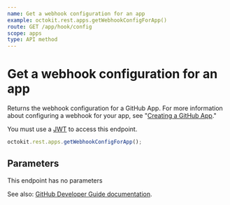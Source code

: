 ```yaml
---
name: Get a webhook configuration for an app
example: octokit.rest.apps.getWebhookConfigForApp()
route: GET /app/hook/config
scope: apps
type: API method
---
```


# Get a webhook configuration for an app

Returns the webhook configuration for a GitHub App. For more information about configuring a webhook for your app, see "[Creating a GitHub App](/developers/apps/creating-a-github-app)."

You must use a [JWT](https://docs.github.com/apps/building-github-apps/authenticating-with-github-apps/#authenticating-as-a-github-app) to access this endpoint.

```js
octokit.rest.apps.getWebhookConfigForApp();
```

## Parameters

This endpoint has no parameters

See also: [GitHub Developer Guide documentation](https://docs.github.com/rest/reference/apps#get-a-webhook-configuration-for-an-app).
